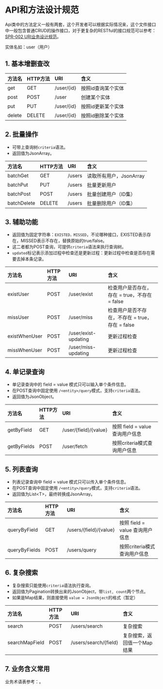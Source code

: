 # API和方法设计规范

Api类中的方法定义一般有两套，这个开发者可以根据实际情况来，这个文件接口中一般包含普通CRUD的操作接口，对于更复杂的RESTful的接口规范可以参考：[SPR-002 URI业务设计规范](/specification/4-restfulshe-ji-zhi-dao-gui-fan/spr-002-uriye-wu-she-ji-gui-fan.html)。

实体名如：user（用户）

## 1. 基本增删查改

| 方法名 | HTTP方法 | URI | 含义 |
| :--- | :--- | :--- | :--- |
| get | GET | /user/{id} | 按照id查询某个实体 |
| post | POST | /user | 创建某个实体 |
| put | PUT | /user/{id} | 按照id更新某个实体 |
| delete | DELETE | /user/{id} | 按照id删除某个实体 |

## 2. 批量操作

* 可带上查询树`criteria`语法。
* 返回值为JsonArray。

| 方法名 | HTTP方法 | URI | 含义 |
| :--- | :--- | :--- | :--- |
| batchGet | GET | /users | 读取所有用户，JsonArray |
| batchPut | PUT | /users | 批量更新用户 |
| batchPost | POST | /users | 批量创建用户（ID集） |
| batchDelete | DELETE | /users | 批量删除用户（ID集） |

## 3. 辅助功能

* 返回值为固定字符串：`EXISTED，MISSED`，不论哪种接口，EXISTED表示存在，MISSED表示不存在，替换原始的true/false。
* 这二者都为POST查询，可提供`criteria`语法来执行查询树。
* `updated`标记表示添加过程中检查还是更新过程：更新过程中检查是否存在需要去掉本条记录。

| 方法名 | HTTP方法 | URI | 含义 |
| :--- | :--- | :--- | :--- |
| existUser | POST | /user/exist | 检查用户是否存在，存在 = true，不存在 = false |
| missUser | POST | /user/miss | 检查用户是否不存在，不存在 = true，存在 = false |
| existWhenUser | POST | /user/exist-updating | 更新过程检查 |
| missWhenUser | POST | /user/miss-updating | 更新过程检查 |

## 4. 单记录查询

* 单记录查询中的 field = value 模式只可以输入单个条件信息。
* 在POST查询中固定使用 `/<entity>/query`模式，支持`criteria`语法。
* 返回值为JsonObject。

| 方法名 | HTTP方法 | URI | 含义 |
| :--- | :--- | :--- | :--- |
| getByField | GET | /user/{field}/{value} | 按照 field = value 查询用户信息 |
| getByFields | POST | /user/fetch | 按照criteria模式查询用户信息 |

## 5. 列表查询

* 列表记录查询中 field = value 模式只可以传入单个条件信息。
* 在POST查询中固定使用 `/<entity>/query`模式，支持`criteria`语法。
* 返回值为List&lt;T&gt;，最终转换成JsonArray。

| 方法名 | HTTP方法 | URI | 含义 |
| :--- | :--- | :--- | :--- |
| queryByField | GET | /users/{field}/{value} | 按照 field = value 查询用户信息 |
| queryByFields | POST | /users/query | 按照criteria模式查询用户信息 |

## 6. 复杂搜索

* 复杂搜索只能使用`criteria`语法执行查询。
* 返回值为Pagination转换出来的JsonObject，带`list, count`两个节点。
* 如果是Map结果，则直接使用 `value = JsonObject`的格式（暂定）

| 方法名 | HTTP方法 | URI | 含义 |
| :--- | :--- | :--- | :--- |
| search | POST | /users/search | 复杂搜索 |
| searchMapField | POST | /users/search/{field} | 复杂搜索，返回值一个Map结果 |

## 7. 业务含义常用

业务术语表参考：。


